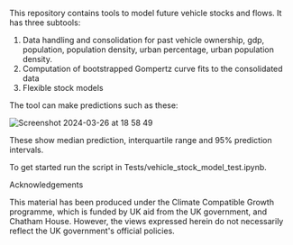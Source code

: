 This repository contains tools to model future vehicle stocks and flows.
It has three subtools:
1) Data handling and consolidation for past vehicle ownership, gdp, population, population density, urban percentage, urban population density.
2) Computation of bootstrapped Gompertz curve fits to the consolidated data
3) Flexible stock models

The tool can make predictions such as these:

![Screenshot 2024-03-26 at 18 58 49](https://github.com/HannesGauch/future-vehicle-demand/assets/51442929/e0e6366a-844c-4a34-b9a2-f01fca3b2c00)


These show median prediction, interquartile range and 95% prediction intervals.

To get started run the script in Tests/vehicle_stock_model_test.ipynb.

Acknowledgements

This material has been produced under the Climate Compatible Growth programme, which is funded by UK aid from the UK government, and Chatham House. However, the views expressed herein do not necessarily reflect the UK government's official policies.
